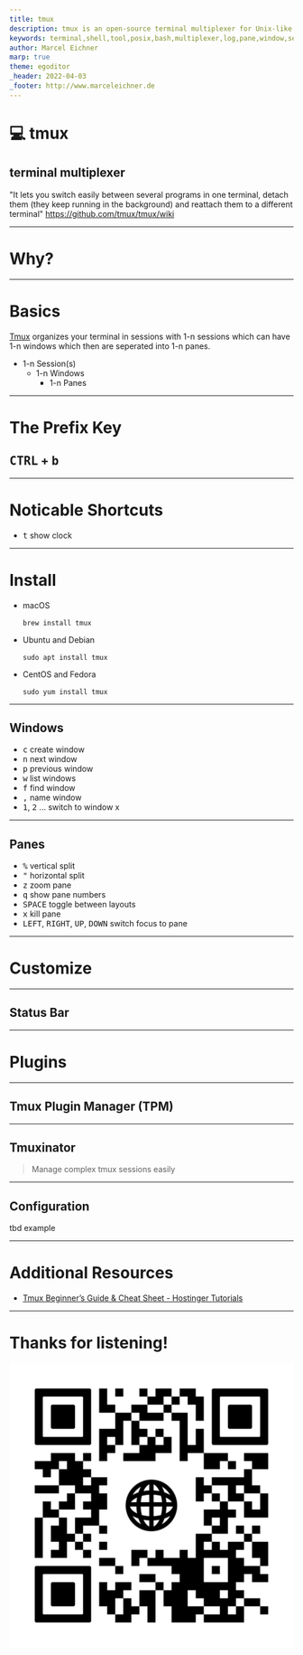 ```yaml
---
title: tmux
description: tmux is an open-source terminal multiplexer for Unix-like operating systems. It allows multiple terminal sessions to be accessed simultaneously in a single window. It is useful for running more than one command-line program at the same time. - wikipedia
keywords: terminal,shell,tool,posix,bash,multiplexer,log,pane,window,sesssion,cheat-sheet,shortcuts
author: Marcel Eichner
marp: true
theme: egoditor
_header: 2022-04-03
_footer: http://www.marceleichner.de
---
```


<!-- _class: lead -->
# 💻 tmux

## terminal multiplexer

"It lets you switch easily between several programs in one terminal, detach them (they keep running in the background) and reattach them to a different terminal" https://github.com/tmux/tmux/wiki


---
<!-- _class: invert lead -->
# Why?


---
# Basics

[Tmux](https://github.com/tmux/tmux/) organizes your terminal in sessions with 1-n sessions which can have 1-n windows which then are seperated into 1-n panes.

- 1-n Session(s)
    - 1-n Windows
        - 1-n Panes


---
# The Prefix Key

## <kbd>CTRL</kbd> + <kbd>b</kbd>

---
# Noticable Shortcuts

- <kbd>t</kbd> show clock

---
# Install

- macOS
    ```
    brew install tmux
    ```
- Ubuntu and Debian
    ```
    sudo apt install tmux
    ```
- CentOS and Fedora
    ```
    sudo yum install tmux
    ```

---
## Windows

- <kbd>c</kbd>  create window
- <kbd>n</kbd>  next window
- <kbd>p</kbd>  previous window
- <kbd>w</kbd>  list windows
- <kbd>f</kbd>  find window
- <kbd>,</kbd>  name window
- <kbd>1</kbd>, <kbd>2</kbd> ... switch to window x

---
## Panes

- <kbd>%</kbd>  vertical split
- <kbd>"</kbd>  horizontal split
- <kbd>z</kbd>  zoom pane
- <kbd>q</kbd>  show pane numbers
- <kbd>SPACE</kbd>  toggle between layouts
- <kbd>x</kbd>  kill pane
- <kbd>LEFT</kbd>, <kbd>RIGHT</kbd>, <kbd>UP</kbd>, <kbd>DOWN</kbd>  switch focus to pane

<!-- show demo -->

---
# Customize

---
## Status Bar


---
# Plugins

---
## Tmux Plugin Manager (TPM)

---
## Tmuxinator

> Manage complex tmux sessions easily

---
## Configuration

tbd example

<!-- show demo -->


---
# Additional Resources

- [Tmux Beginner’s Guide & Cheat Sheet - Hostinger Tutorials](https://www.hostinger.com/tutorials/tmux-beginners-guide-and-cheat-sheet/)

---
<!-- _class: three -->
# Thanks for listening!
![bg left 50%](./assets/ephigenia.de.png)
